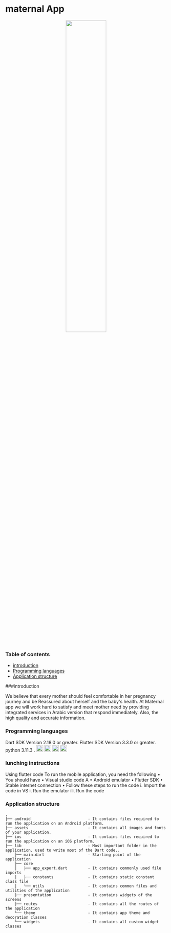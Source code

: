 
# maternal App

<p align="center">
<img  align= alt="maternal App logo" src="https://github.com/sarahturki/2023-GP1-G5/assets/130418270/c6590285-2ea9-4557-9938-50b8c39d3adc" width=50%/>
</p>



### Table of contents
- [introduction](#introduction)
- [Programming languages ](#Programming-languages )
- [Application structure](#project-structure)





###introduction

We believe that every mother should feel comfortable in her
pregnancy journey and be Reassured about herself and the baby's health. At Maternal app we will work
hard to satisfy and meet mother need by providing integrated services in Arabic version that respond
immediately. Also, the high quality and accurate information.


### Programming languages 

Dart SDK Version 2.18.0 or greater.
Flutter SDK Version 3.3.0 or greater.
python 3.11.3 .
<a href="https://www.python.org/" title="Python"><img src="https://github.com/get-icon/geticon/raw/master/icons/python.svg" alt="Python" width="21px" height="21px"></a>
<a href="https://code.visualstudio.com/" title="Visual Studio Code"><img src="https://github.com/get-icon/geticon/raw/master/icons/visual-studio-code.svg" alt="Visual Studio Code" width="21px" height="21px"></a>
<a href="https://www.firebase.com/" title="Firebase"><img src="https://github.com/get-icon/geticon/raw/master/icons/firebase.svg" alt="Firebase" width="21px" height="21px"></a>
<a href="https://www.dart.com/" title="Firebase"><img src="https://github.com/get-icon/geticon/raw/master/icons/dart.svg" alt="dart" width="21px" height="21px"></a>





### lunching instructions
Using flutter code
To run the mobile application, you need the following
• You should have
• Visual studio code
A
• Android emulator
• Flutter SDK
• Stable internet connection
• Follow these steps to run the code
i. Import the code in VS
i. Run the emulator
ili. Run the code





### Application structure

```
.
├── android                         - It contains files required to run the application on an Android platform.
├── assets                          - It contains all images and fonts of your application.
├── ios                             - It contains files required to run the application on an iOS platform.
├── lib                             - Most important folder in the application, used to write most of the Dart code..
    ├── main.dart                   - Starting point of the application
    ├── core
    │   ├── app_export.dart         - It contains commonly used file imports
    │   ├── constants               - It contains static constant class file
    │   └── utils                   - It contains common files and utilities of the application
    ├── presentation                - It contains widgets of the screens 
    ├── routes                      - It contains all the routes of the application
    └── theme                       - It contains app theme and decoration classes
    └── widgets                     - It contains all custom widget classes
```
